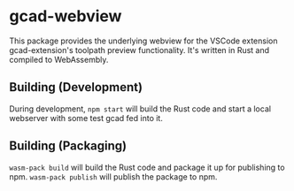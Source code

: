 # gcad-webview

This package provides the underlying webview for the VSCode extension gcad-extension's toolpath preview functionality.  It's written in Rust and compiled to WebAssembly.


## Building (Development)

During development, `npm start` will build the Rust code and start a local webserver with some test gcad fed into it.


## Building (Packaging)

`wasm-pack build` will build the Rust code and package it up for publishing to npm.
`wasm-pack publish` will publish the package to npm.

